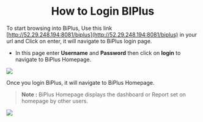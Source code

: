 
<center><h1>How to Login BIPlus</h1></center>


To start browsing into BiPlus, Use this link [http://52.29.248.194:8081/biplus](http://52.29.248.194:8081/biplus)  in your url and Click on enter, it will navigate to BiPlus login page.

-   In this page enter  **Username**  and  **Password**  then click on  **login**  to navigate to BiPlus Homepage.

![
](https://raw.githubusercontent.com/sv18042016/fp1/master/images/biplus_login.png)

Once you login BiPlus, it will navigate to BiPlus Homepage.

> **Note :** BiPlus Homepage displays the dashboard or Report set on homepage by other users.

![
](https://raw.githubusercontent.com/sv18042016/fp1/7b586036bd846df4b3dd83616f332177ee6f7dde/images/homepage.png)
<!--stackedit_data:
eyJoaXN0b3J5IjpbNTI3MjgwMzUxLC0xNjkyODYyNDkzLDUyNz
I4MDM1MSwxOTEzMjE1OTkzLDEyNjk3ODYwMDhdfQ==
-->